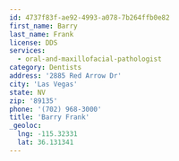 ```yaml
---
id: 4737f83f-ae92-4993-a078-7b264ffb0e82
first_name: Barry
last_name: Frank
license: DDS
services:
  - oral-and-maxillofacial-pathologist
category: Dentists
address: '2885 Red Arrow Dr'
city: 'Las Vegas'
state: NV
zip: '89135'
phone: '(702) 968-3000'
title: 'Barry Frank'
_geoloc:
  lng: -115.32331
  lat: 36.131341
---
```

